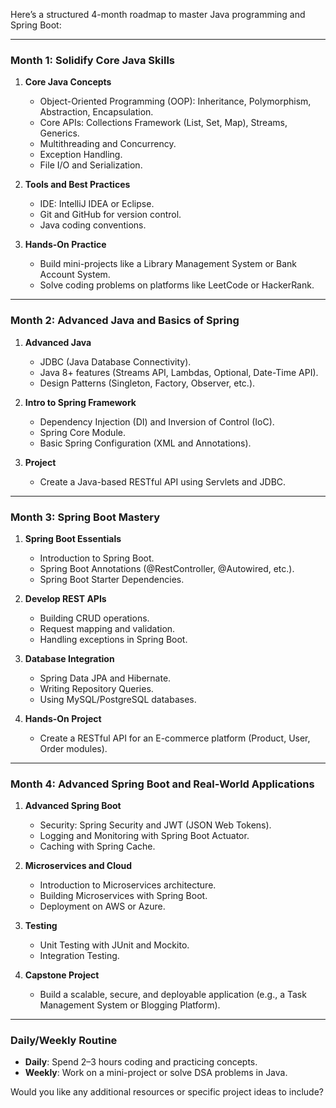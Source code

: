 Here’s a structured 4-month roadmap to master Java programming and Spring Boot:

---

### **Month 1: Solidify Core Java Skills**

1. **Core Java Concepts**

   - Object-Oriented Programming (OOP): Inheritance, Polymorphism, Abstraction, Encapsulation.
   - Core APIs: Collections Framework (List, Set, Map), Streams, Generics.
   - Multithreading and Concurrency.
   - Exception Handling.
   - File I/O and Serialization.
2. **Tools and Best Practices**

   - IDE: IntelliJ IDEA or Eclipse.
   - Git and GitHub for version control.
   - Java coding conventions.
3. **Hands-On Practice**

   - Build mini-projects like a Library Management System or Bank Account System.
   - Solve coding problems on platforms like LeetCode or HackerRank.

---

### **Month 2: Advanced Java and Basics of Spring**

1. **Advanced Java**

   - JDBC (Java Database Connectivity).
   - Java 8+ features (Streams API, Lambdas, Optional, Date-Time API).
   - Design Patterns (Singleton, Factory, Observer, etc.).
2. **Intro to Spring Framework**

   - Dependency Injection (DI) and Inversion of Control (IoC).
   - Spring Core Module.
   - Basic Spring Configuration (XML and Annotations).
3. **Project**

   - Create a Java-based RESTful API using Servlets and JDBC.

---

### **Month 3: Spring Boot Mastery**

1. **Spring Boot Essentials**

   - Introduction to Spring Boot.
   - Spring Boot Annotations (@RestController, @Autowired, etc.).
   - Spring Boot Starter Dependencies.
2. **Develop REST APIs**

   - Building CRUD operations.
   - Request mapping and validation.
   - Handling exceptions in Spring Boot.
3. **Database Integration**

   - Spring Data JPA and Hibernate.
   - Writing Repository Queries.
   - Using MySQL/PostgreSQL databases.
4. **Hands-On Project**

   - Create a RESTful API for an E-commerce platform (Product, User, Order modules).

---

### **Month 4: Advanced Spring Boot and Real-World Applications**

1. **Advanced Spring Boot**

   - Security: Spring Security and JWT (JSON Web Tokens).
   - Logging and Monitoring with Spring Boot Actuator.
   - Caching with Spring Cache.
2. **Microservices and Cloud**

   - Introduction to Microservices architecture.
   - Building Microservices with Spring Boot.
   - Deployment on AWS or Azure.
3. **Testing**

   - Unit Testing with JUnit and Mockito.
   - Integration Testing.
4. **Capstone Project**

   - Build a scalable, secure, and deployable application (e.g., a Task Management System or Blogging Platform).

---

### **Daily/Weekly Routine**

- **Daily**: Spend 2–3 hours coding and practicing concepts.
- **Weekly**: Work on a mini-project or solve DSA problems in Java.

Would you like any additional resources or specific project ideas to include?
